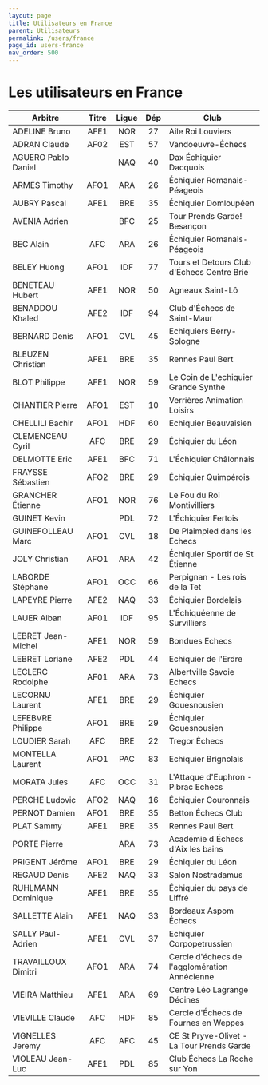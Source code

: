 ```yaml
---
layout: page
title: Utilisateurs en France
parent: Utilisateurs
permalink: /users/france
page_id: users-france
nav_order: 500
---
```


# Les utilisateurs en France

| Arbitre             | Titre | Ligue | Dép | Club                                          |
|---------------------|:-----:|:-----:|:---:|-----------------------------------------------|
| ADELINE Bruno       | AFE1  |  NOR  | 27  | Aile Roi Louviers                             |
| ADRAN Claude        | AF02  |  EST  | 57  | Vandoeuvre-Échecs                             |
| AGUERO Pablo Daniel |       |  NAQ  | 40  | Dax Échiquier Dacquois                        |
| ARMES Timothy       | AFO1  |  ARA  | 26  | Échiquier Romanais-Péageois                   |
| AUBRY Pascal        | AFE1  |  BRE  | 35  | Échiquier Domloupéen                          |
| AVENIA Adrien       |       |  BFC  | 25  | Tour Prends Garde! Besançon                   |
| BEC Alain           |  AFC  |  ARA  | 26  | Échiquier Romanais-Péageois                   |
| BELEY Huong         | AFO1  |  IDF  | 77  | Tours et Detours Club d'Échecs Centre Brie    |
| BENETEAU Hubert     | AFE1  |  NOR  | 50  | Agneaux Saint-Lô                              |
| BENADDOU Khaled     | AFE2  |  IDF  | 94  | Club d'Échecs de Saint-Maur                   |
| BERNARD Denis       | AFO1  |  CVL  | 45  | Echiquiers Berry-Sologne                      |
| BLEUZEN Christian   | AFE1  |  BRE  | 35  | Rennes Paul Bert                              |
| BLOT Philippe       | AFE1  |  NOR  | 59  | Le Coin de L'echiquier Grande Synthe          |
| CHANTIER Pierre     | AFO1  |  EST  | 10  | Verrières Animation Loisirs                   |
| CHELLILI Bachir     | AFO1  |  HDF  | 60  | Echiquier Beauvaisien                         |
| CLEMENCEAU Cyril    |  AFC  |  BRE  | 29  | Échiquier du Léon                             |
| DELMOTTE Eric       | AFE1  |  BFC  | 71  | L'Échiquier Châlonnais                        |
| FRAYSSE Sébastien   | AFO2  |  BRE  | 29  | Échiquier Quimpérois                          |
| GRANCHER Étienne    | AFO1  |  NOR  | 76  | Le Fou du Roi Montivilliers                   |
| GUINET Kevin        |       |  PDL  | 72  | L'Échiquier Fertois                           |
| GUINEFOLLEAU Marc   | AFO1  |  CVL  | 18  | De Plaimpied dans les Echecs                  |
| JOLY Christian      | AFO1  |  ARA  | 42  | Échiquier Sportif de St Étienne               |
| LABORDE Stéphane    | AFO1  |  OCC  | 66  | Perpignan - Les rois de la Tet                |
| LAPEYRE Pierre      | AFE2  |  NAQ  | 33  | Échiquier Bordelais                           |
| LAUER Alban         | AF01  |  IDF  | 95  | L'Échiquéenne de Survilliers                  |
| LEBRET Jean-Michel  | AFE1  |  NOR  | 59  | Bondues Echecs                                |
| LEBRET Loriane      | AFE2  |  PDL  | 44  | Echiquier de l'Erdre                          |
| LECLERC Rodolphe    | AF01  |  ARA  | 73  | Albertville Savoie Echecs                     |
| LECORNU Laurent     | AFE1  |  BRE  | 29  | Échiquier Gouesnousien                        |
| LEFEBVRE Philippe   | AFO1  |  BRE  | 29  | Échiquier Gouesnousien                        |
| LOUDIER Sarah       |  AFC  |  BRE  | 22  | Tregor Échecs                                 |
| MONTELLA Laurent    | AFO1  |  PAC  | 83  | Echiquier Brignolais                          |
| MORATA Jules        |  AFC  |  OCC  | 31  | L'Attaque d'Euphron - Pibrac Echecs           |
| PERCHE Ludovic      | AFO2  |  NAQ  | 16  | Échiquier Couronnais                          |
| PERNOT Damien       | AFO1  |  BRE  | 35  | Betton Échecs Club                            |
| PLAT Sammy          | AFE1  |  BRE  | 35  | Rennes Paul Bert                              |
| PORTE Pierre        |       |  ARA  | 73  | Académie d'Échecs d'Aix les bains             |
| PRIGENT Jérôme      | AFO1  |  BRE  | 29  | Échiquier du Léon                             |
| REGAUD Denis        | AFE2  |  NAQ  | 33  | Salon Nostradamus                             |
| RUHLMANN Dominique  | AFE1  |  BRE  | 35  | Échiquier du pays de Liffré                   |
| SALLETTE Alain      | AFE1  |  NAQ  | 33  | Bordeaux Aspom Échecs                         |
| SALLY Paul-Adrien   | AFE1  |  CVL  | 37  | Echiquier Corpopetrussien                     |
| TRAVAILLOUX Dimitri | AFO1  |  ARA  | 74  | Cercle d'échecs de l'agglomération Annécienne |
| VIEIRA Matthieu     | AFE1  |  ARA  | 69  | Centre Léo Lagrange Décines                   |
| VIEVILLE Claude     |  AFC  |  HDF  | 85  | Cercle d'Échecs de Fournes en Weppes          |
| VIGNELLES Jeremy    |  AFC  |  AFC  | 45  | CE St Pryve-Olivet - La Tour Prends Garde     |
| VIOLEAU Jean-Luc    | AFE1  |  PDL  | 85  | Club Échecs La Roche sur Yon                  |
